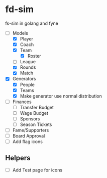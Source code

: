 # fd-sim
fs-sim in golang and fyne

- [ ] Models
    - [x] Player
    - [x] Coach
    - [x] Team
        - [x] Roster
    - [ ] League
    - [x] Rounds
    - [x] Match

- [x] Generators
    - [x] People
    - [x] Teams
    - [x] Make generator use normal distribution

- [ ] Finances
    - [ ] Transfer Budget
    - [ ] Wage Budget
    - [ ] Sponsors
    - [ ] Season Tickets

- [ ] Fame/Supporters
- [ ] Board Approval
- [ ] Add flag icons

## Helpers
- [ ] Add Test page for icons
 
